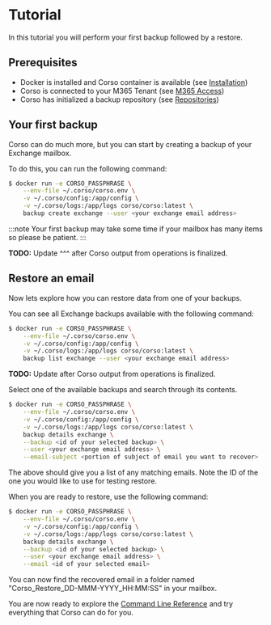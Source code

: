 # Tutorial

In this tutorial you will perform your first backup followed by a restore.

## Prerequisites

* Docker is installed and Corso container is available (see [Installation](/install))
* Corso is connected to your M365 Tenant (see [M365 Access](/configuration/m365_access))
* Corso has initialized a backup repository (see [Repositories](/configuration/repos))

## Your first backup

Corso can do much more, but you can start by creating a backup of your Exchange mailbox.

To do this, you can run the following command:

```bash
$ docker run -e CORSO_PASSPHRASE \
    --env-file ~/.corso/corso.env \
    -v ~/.corso/config:/app/config \
    -v ~/.corso/logs:/app/logs corso/corso:latest \
    backup create exchange --user <your exchange email address>
```

:::note
Your first backup may take some time if your mailbox has many items so please be patient.
:::

**TODO:** Update ^^^ after Corso output from operations is finalized.

## Restore an email

Now lets explore how you can restore data from one of your backups.

You can see all Exchange backups available with the following command:

```bash
$ docker run -e CORSO_PASSPHRASE \
    --env-file ~/.corso/corso.env \
    -v ~/.corso/config:/app/config \
    -v ~/.corso/logs:/app/logs corso/corso:latest \
    backup list exchange --user <your exchange email address>
```

**TODO:** Update after Corso output from operations is finalized.

Select one of the available backups and search through its contents.

```bash
$ docker run -e CORSO_PASSPHRASE \
    --env-file ~/.corso/corso.env \
    -v ~/.corso/config:/app/config \
    -v ~/.corso/logs:/app/logs corso/corso:latest \
    backup details exchange \
    --backup <id of your selected backup> \
    --user <your exchange email address> \
    --email-subject <portion of subject of email you want to recover>
```

The above should give you a list of any matching emails. Note the ID of the one you would like to
use for testing restore.

When you are ready to restore, use the following command:

```bash
$ docker run -e CORSO_PASSPHRASE \
    --env-file ~/.corso/corso.env \
    -v ~/.corso/config:/app/config \
    -v ~/.corso/logs:/app/logs corso/corso:latest \
    backup details exchange \
    --backup <id of your selected backup> \
    --user <your exchange email address> \
    --email <id of your selected email>
```

You can now find the recovered email in a folder named "Corso_Restore_DD-MMM-YYYY_HH:MM:SS" in your mailbox.

You are now ready to explore the [Command Line Reference](cli) and try everything that Corso can do for you.
